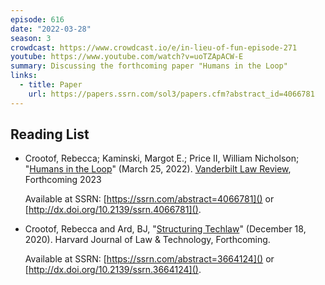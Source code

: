 ```yaml
---
episode: 616
date: "2022-03-28"
season: 3
crowdcast: https://www.crowdcast.io/e/in-lieu-of-fun-episode-271
youtube: https://www.youtube.com/watch?v=uoTZApACW-E
summary: Discussing the forthcoming paper "Humans in the Loop"
links:
  - title: Paper
    url: https://papers.ssrn.com/sol3/papers.cfm?abstract_id=4066781
---
```


## Reading List

- Crootof, Rebecca; Kaminski, Margot E.; Price II, William Nicholson;
  "[Humans in the Loop][paper1]" (March 25, 2022). [Vanderbilt Law Review][vlr],
  Forthcoming 2023

  Available at SSRN: [https://ssrn.com/abstract=4066781]() or
  [http://dx.doi.org/10.2139/ssrn.4066781]().

- Crootof, Rebecca and Ard, BJ, "[Structuring Techlaw][paper2]"
  (December 18, 2020). Harvard Journal of Law & Technology,
  Forthcoming.

  Available at SSRN: [https://ssrn.com/abstract=3664124]() or
  [http://dx.doi.org/10.2139/ssrn.3664124]().


[paper1]: https://papers.ssrn.com/sol3/papers.cfm?abstract_id=4066781
[paper2]: https://papers.ssrn.com/sol3/papers.cfm?abstract_id=3664124
[vlr]: https://www.vanderbiltlawreview.org/
